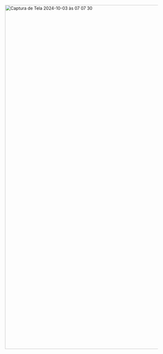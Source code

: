 <img width="1135" alt="Captura de Tela 2024-10-03 às 07 07 30" src="https://github.com/user-attachments/assets/50bd8a4d-909b-4724-850c-a208bc04cc0b">
